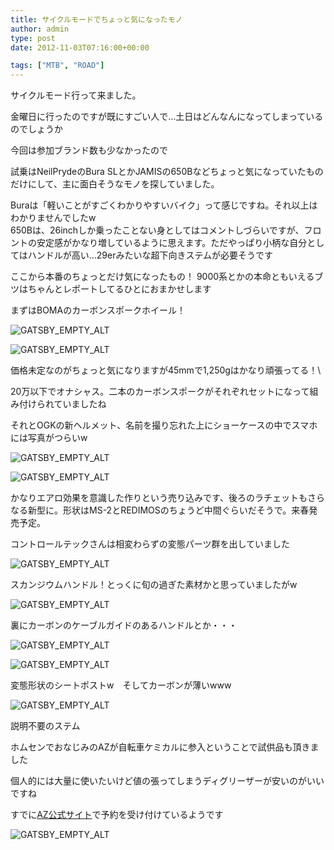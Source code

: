 ```yaml
---
title: サイクルモードでちょっと気になったモノ
author: admin
type: post
date: 2012-11-03T07:16:00+00:00

tags: ["MTB", "ROAD"]
---
```


サイクルモード行って来ました。

金曜日に行ったのですが既にすごい人で…土日はどんなんになってしまっているのでしょうか

今回は参加ブランド数も少なかったので

試乗はNeilPrydeのBura SLとかJAMISの650Bなどちょっと気になっていたものだけにして、主に面白そうなモノを探していました。

Buraは「軽いことがすごくわかりやすいバイク」って感じですね。それ以上はわかりませんでしたw\
 650Bは、26inchしか乗ったことない身としてはコメントしづらいですが、フロントの安定感がかなり増しているように思えます。ただやっぱり小柄な自分としてはハンドルが高い…29erみたいな超下向きステムが必要そうです

ここから本番のちょっとだけ気になったもの！
9000系とかの本命ともいえるブツはちゃんとレポートしてるひとにおまかせします

まずはBOMAのカーボンスポークホイール！

![GATSBY_EMPTY_ALT](DSC_1128.jpg)

![GATSBY_EMPTY_ALT](DSC_1131.jpg)

価格未定なのがちょっと気になりますが45mmで1,250gはかなり頑張ってる！\

20万以下でオナシャス。二本のカーボンスポークがそれぞれセットになって組み付けられていましたね

それとOGKの新ヘルメット、名前を撮り忘れた上にショーケースの中でスマホには写真がつらいw

![GATSBY_EMPTY_ALT](DSC_1135.jpg)

![GATSBY_EMPTY_ALT](DSC_1136.jpg)

かなりエアロ効果を意識した作りという売り込みです、後ろのラチェットもさらなる新型に。形状はMS-2とREDIMOSのちょうど中間ぐらいだそうで。来春発売予定。

コントロールテックさんは相変わらずの変態パーツ群を出していました

![GATSBY_EMPTY_ALT](DSC_1137.jpg)

スカンジウムハンドル！とっくに旬の過ぎた素材かと思っていましたがw

![GATSBY_EMPTY_ALT](DSC_1139.jpg)

裏にカーボンのケーブルガイドのあるハンドルとか・・・

![GATSBY_EMPTY_ALT](DSC_1142.jpg)

![GATSBY_EMPTY_ALT](DSC_1140.jpg)

変態形状のシートポストw　そしてカーボンが薄いwww

![GATSBY_EMPTY_ALT](DSC_1144.jpg)

説明不要のステム

ホムセンでおなじみのAZが自転車ケミカルに参入ということで試供品も頂きました

個人的には大量に使いたいけど値の張ってしまうディグリーザーが安いのがいいですね

すでに<a href="https://www.az-oil.jp/index.html">AZ公式サイト</a>で予約を受け付けているようです

![GATSBY_EMPTY_ALT](./DSC_1147.jpg)
